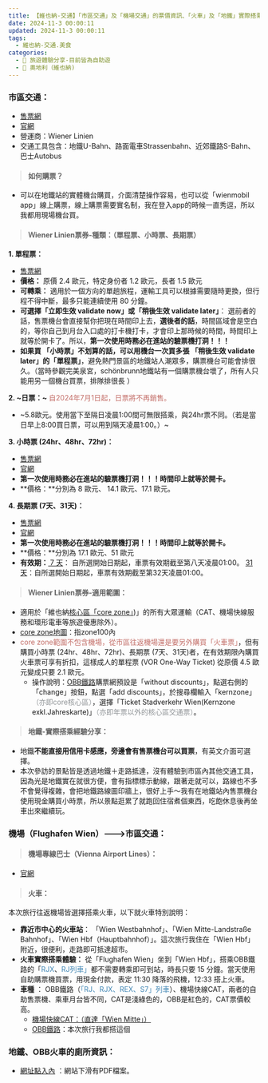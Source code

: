 ```yaml
---
title: 【維也納-交通】「市區交通」及「機場交通」的票價資訊、「火車」及「地鐵」實際搭乘經驗分享
date: 2024-11-3 00:00:11
updated: 2024-11-3 00:00:11
tags:
  - 維也納-交通.美食
categories: 
  - 🌴 旅遊體驗分享-目前皆為自助遊
  - 🥥 奧地利（維也納)  
---
```


<!-- more -->

### 市區交通：
+ [售票網](https://shop.wienmobil.at/en/products)
+ [官網](https://www.wienerlinien.at/web/wl-en)
+ 營運商：Ｗiener Linien
+ 交通工具包含：地鐵U-Bahn、路面電車Strassenbahn、近郊鐵路S-Bahn、巴士Autobus

> #### 如何購票？
+ 可以在地鐵站的實體機台購買，介面清楚操作容易，也可以從「wienmobil app」線上購票，線上購票需要實名制，我在登入app的時候一直秀逗，所以我都用現場機台買。

> #### Ｗiener Linien票券-種類：（單程票、小時票、長期票）
**1. 單程票：**
+ [售票網](https://shop.wienmobil.at/de/products/SINGLE_VIE)
+ **價格：**
原價 2.4 歐元，特定身份者 1.2 歐元，長者 1.5 歐元
+ **可轉乘：**
適用於一個方向的單趟旅程，運輸工具可以根據需要隨時更換，但行程不得中斷，最多只能連續使用 80 分鐘。
+ **可選擇「立即生效 validate now」或「稍後生效 validate later」**：
選前者的話，售票機台會直接幫你把現在時間印上去，**選後者的話**，時間區域會是空白的，等你自己到月台入口處的打卡機打卡，才會印上那時候的時間，時間印上就等於開卡了。所以，**第一次使用時務必在進站的驗票機打洞！！！**
+ **如果買 「小時票」不划算的話，可以用機台一次買多張 「稍後生效 validate later」的「單程票」**，避免熱門景區的地鐵站人潮眾多，購票機台可能會排很久。（當時參觀完美泉宮，schönbrunn地鐵站有一個購票機台壞了，所有人只能用另一個機台買票，排隊排很長 ）

**2. ~日票：~** <font color=#c36d67>自2024年7月1日起，日票將不再銷售。</font>
+ ~5.8歐元。使用當下至隔日凌晨1:00間可無限搭乘，與24hr票不同。（若是當日早上8:00買日票，可以用到隔天凌晨1:00。）~

**3. 小時票 (24hr、48hr、72hr)：**
+ [售票網](https://shop.wienmobil.at/en/products/244872_VIE)
+ [官網](https://www.wienerlinien.at/web/wl-en/24-48-72-hours-vienna)
+ **第一次使用時務必在進站的驗票機打洞！！！時間印上就等於開卡。**
+ **價格：**分別為 8 歐元、 14.1 歐元、17.1 歐元。

**4. 長期票 (7天、31天)：**
+ [售票網](https://shop.wienmobil.at/en/products/T7T31_VIE)
+ [官網](https://www.wienerlinien.at/web/wl-en/travel-cards)
+ **第一次使用時務必在進站的驗票機打洞！！！時間印上就等於開卡。**
+ **價格：**分別為 17.1 歐元、51 歐元
+ **有效期：**[ 7 天](https://www.wienerlinien.at/web/wl-en/tickets/7-days-vienna)： 自所選開始日期起，車票有效期截至第八天凌晨01:00。 [ 31 天](https://www.wienerlinien.at/web/wl-en/tickets/31-days-vienna)：自所選開始日期起，車票有效期截至第32天凌晨01:00。

> #### Ｗiener Linien票券-適用範圍：
+ 適用於「維也納[核心區「core zone」](https://www.wienerlinien.at/web/wl-en/tickets/core-zone-of-vienna))」的所有大眾運輸（CAT、機場快線服務和環形電車等旅遊優惠除外）。
+ [core zone地圖](https://maps-vienna.com/vienna-zone-100-map)：指zone100內
+ <font color=#c36d67>core zone範圍不包含機場，從市區往返機場還是要另外購買「火車票」</font>，但有購買小時票 (24hr、48hr、72hr)、長期票 (7天、31天)者，在有效期限內購買火車票可享有折扣，這樣成人的單程票 (VOR One-Way Ticket) 從原價 4.5 歐元變成只要 2.1 歐元。
   + 操作說明：[OBB鐵路](https://shop.oebbtickets.at/en/ticket)購票網預設是「without discounts」，點選右側的「change」按鈕，點選「add discounts」，於搜尋欄輸入「kernzone」<font color=#909497>（亦即core核心區）</font>，選擇「Ticket Stadverkehr Wien(Kernzone exkl.Jahreskarte)」<font color=#909497>（亦即年票以外的核心區交通票）</font>。

> #### 地鐵-實際搭乘經驗分享：
+ 地鐵**不能直接用信用卡感應，旁邊會有售票機台可以買票**，有英文介面可選擇。
+ 本次參訪的景點皆是透過地鐵＋走路抵達，沒有體驗到市區內其他交通工具，因為光是地鐵實在就很方便，會有指標標示動線，跟著走就可以，路線也不多不會覺得複雜，會把地鐵路線圖印牆上，很好上手～我有在地鐵站內售票機台使用現金購買小時票，所以景點逛累了就跑回住宿煮個東西，吃飽休息後再坐車出來繼續玩。
 
### 機場（Flughafen Wien）--->市區交通：
> #### 機場專線巴士（Vienna Airport Lines）：
+ [官網](https://www.viennaairportlines.at/en/)

> #### 火車：
本次旅行往返機場皆選擇搭乘火車，以下就火車特別說明：
+ **靠近市中心的火車站**：
「Wien Westbahnhof」、「Wien Mitte-Landstraße Bahnhof」、「Wien Hbf（Hauptbahnhof）」。這次旅行我住在「Wien Hbf」附近，很便利，走路即可抵達超市。
+ **火車實際搭乘體驗：**
 從「Flughafen Wien」坐到「Wien Hbf」，搭乘OBB鐵路的「<font color=#4287B5>RJX</font>、<font color=#4287B5>RJ列車」</font>都不需要轉乘即可到站，時長只要 15 分鐘。當天使用自助購票機買票，用現金付款，表定 11:30 降落的飛機，12:33 搭上火車。
+ **車種** ：
OBB鐵路（<font color=#4287B5>「RJ、RJX、REX、S7」列車</font>）、機場快線CAT，兩者的自助售票機、乘車月台皆不同，CAT是淺綠色的，OBB是紅色的，CAT票價較高。
    + [機場快線CAT：（直達「Wien Mitte」）](https://www.cityairporttrain.com/en/home)
    + [OBB鐵路](https://shop.oebbtickets.at/en/ticket)：本次旅行我都搭這個

### 地鐵、OBB火車的廁所資訊：
+ [網址點入內](https://www.wienerlinien.at/web/wl-en/network-maps) ：網站下滑有PDF檔案。